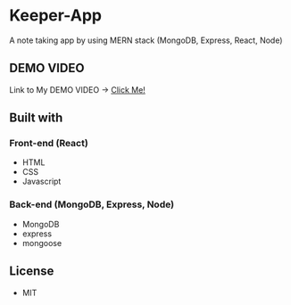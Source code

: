 # Keeper-App
A note taking app by using MERN stack (MongoDB, Express, React, Node)
## DEMO VIDEO
Link to My DEMO VIDEO -> [Click Me!](https://youtu.be/kDAFE02ouPA)
## Built with
### Front-end (React)
- HTML
- CSS
- Javascript
### Back-end (MongoDB, Express, Node)
- MongoDB
- express
- mongoose
## License
- MIT
